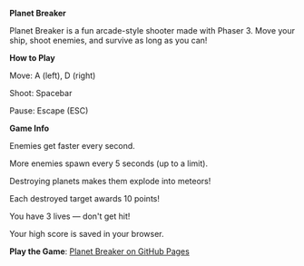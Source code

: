 **Planet Breaker**

Planet Breaker is a fun arcade-style shooter made with Phaser 3. Move your ship, shoot enemies, and survive as long as you can!

**How to Play**

Move: A (left), D (right)

Shoot: Spacebar

Pause: Escape (ESC)

**Game Info**

Enemies get faster every second.

More enemies spawn every 5 seconds (up to a limit).

Destroying planets makes them explode into meteors!

Each destroyed target awards 10 points!

You have 3 lives — don't get hit!

Your high score is saved in your browser.

**Play the Game**: [Planet Breaker on GitHub Pages](https://andrew-232.github.io/Gallery-shooter/)